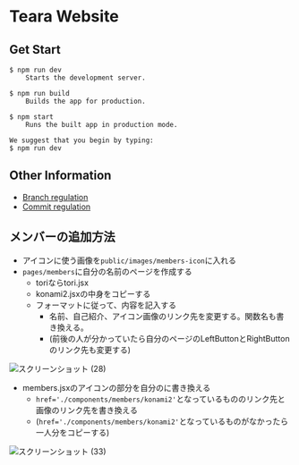 # Teara Website

## Get Start
```
$ npm run dev
    Starts the development server.

$ npm run build
    Builds the app for production.

$ npm start
    Runs the built app in production mode.

We suggest that you begin by typing:
$ npm run dev
```

## Other Information
- [Branch regulation](doc/branch.md)
- [Commit regulation](doc/commit.md)

## メンバーの追加方法
- アイコンに使う画像を`public/images/members-icon`に入れる
- `pages/members`に自分の名前のページを作成する
    - toriならtori.jsx
    - konami2.jsxの中身をコピーする
    - フォーマットに従って、内容を記入する
       - 名前、自己紹介、アイコン画像のリンク先を変更する。関数名も書き換える。
       - (前後の人が分かっていたら自分のページのLeftButtonとRightButtonのリンク先も変更する)
       
![スクリーンショット (28)](https://user-images.githubusercontent.com/83947560/153860195-8d910c9f-1924-4735-9cde-5ab2fcab1691.png)

- members.jsxのアイコンの部分を自分のに書き換える 
   - `href='./components/members/konami2'`となっているもののリンク先と画像のリンク先を書き換える
   - (`href='./components/members/konami2'`となっているものがなかったら一人分をコピーする)

![スクリーンショット (33)](https://user-images.githubusercontent.com/83947560/153860254-bc66eb5d-a2fa-4b56-b236-8e0ea72cc48f.png)
